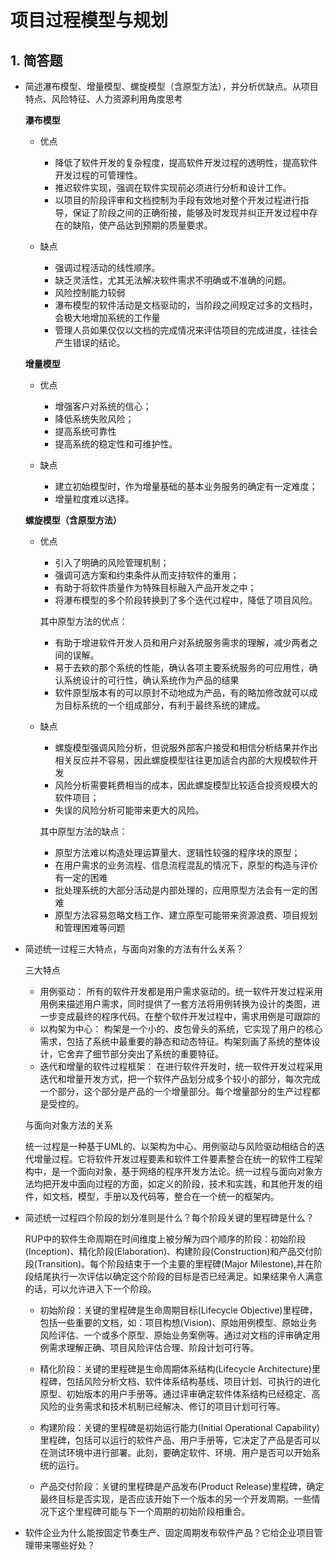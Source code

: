 # 项目过程模型与规划


## 1. 简答题

* 简述瀑布模型、增量模型、螺旋模型（含原型方法），并分析优缺点。从项目特点、风险特征、人力资源利用角度思考
    
    **瀑布模型**
    + 优点
        * 降低了软件开发的复杂程度，提高软件开发过程的透明性，提高软件开发过程的可管理性。        
        * 推迟软件实现，强调在软件实现前必须进行分析和设计工作。      
        * 以项目的阶段评审和文档控制为手段有效地对整个开发过程进行指导，保证了阶段之间的正确衔接，能够及时发现并纠正开发过程中存在的缺陷，使产品达到预期的质量要求。
        
     + 缺点
        * 强调过程活动的线性顺序。
        * 缺乏灵活性，尤其无法解决软件需求不明确或不准确的问题。
        * 风险控制能力较弱
        * 瀑布模型的软件活动是文档驱动的，当阶段之间规定过多的文档时，会极大地增加系统的工作量
        * 管理人员如果仅仅以文档的完成情况来评估项目的完成进度，往往会产生错误的结论。
        
     
    **增量模型**
    + 优点
        * 增强客户对系统的信心；
        * 降低系统失败风险；
        * 提高系统可靠性
        * 提高系统的稳定性和可维护性。
        
    + 缺点
        * 建立初始模型时，作为增量基础的基本业务服务的确定有一定难度；
        * 增量粒度难以选择。
        
        
    **螺旋模型（含原型方法）**
    + 优点
        * 引入了明确的风险管理机制；
        * 强调可选方案和约束条件从而支持软件的重用；
        * 有助于将软件质量作为特殊目标融入产品开发之中；
        * 将瀑布模型的多个阶段转换到了多个迭代过程中，降低了项目风险。
        
        其中原型方法的优点：
        * 有助于增进软件开发人员和用户对系统服务需求的理解，减少两者之间的误解。
        * 易于去欸的那个系统的性能，确认各项主要系统服务的可应用性，确认系统设计的可行性，确认系统作为产品的结果
        * 软件原型版本有的可以原封不动地成为产品，有的略加修改就可以成为目标系统的一个组成部分，有利于最终系统的建成。
        
    + 缺点
        * 螺旋模型强调风险分析，但说服外部客户接受和相信分析结果并作出相关反应并不容易，因此螺旋模型往往更加适合内部的大规模软件开发
        * 风险分析需要耗费相当的成本，因此螺旋模型比较适合投资规模大的软件项目；
        * 失误的风险分析可能带来更大的风险。
        
        其中原型方法的缺点：
        * 原型方法难以构造处理运算量大、逻辑性较强的程序块的原型；
        * 在用户需求的业务流程、信息流程混乱的情况下，原型的构造与评价有一定的困难
        * 批处理系统的大部分活动是内部处理的，应用原型方法会有一定的困难
        * 原型方法容易忽略文档工作、建立原型可能带来资源浪费、项目规划和管理困难等问题
        
        
 * 简述统一过程三大特点，与面向对象的方法有什么关系？
        
      三大特点
      
      + 用例驱动：
      所有的软件开发都是用户需求驱动的。统一软件开发过程采用用例来描述用户需求，同时提供了一套方法将用例转换为设计的类图，进一步变成最终的程序代码。在整个软件开发过程中，需求用例是可跟踪的
      + 以构架为中心：
      构架是一个小的、皮包骨头的系统，它实现了用户的核心需求，包括了系统中最重要的静态和动态特征。构架刻画了系统的整体设计，它舍弃了细节部分突出了系统的重要特征。     
      + 迭代和增量的软件过程框架：
      在进行软件开发时，统一软件开发过程采用迭代和增量开发方式，把一个软件产品划分成多个较小的部分，每次完成一个部分，这个部分是产品的一个增量部分。每个增量部分的生产过程都是受控的。
      
      与面向对象方法的关系
      
      统一过程是一种基于UML的、以架构为中心、用例驱动与风险驱动相结合的迭代增量过程。它将软件开发过程要素和软件工件要素整合在统一的软件工程架构中，是一个面向对象，基于网络的程序开发方法论。统一过程与面向对象方法均把开发中面向过程的方面，如定义的阶段，技术和实践，和其他开发的组件，如文档，模型，手册以及代码等，整合在一个统一的框架内。
      
      
* 简述统一过程四个阶段的划分准则是什么？每个阶段关键的里程碑是什么？
      
     RUP中的软件生命周期在时间维度上被分解为四个顺序的阶段：初始阶段(Inception)、精化阶段(Elaboration)、构建阶段(Construction)和产品交付阶段(Transition)。每个阶段结束于一个主要的里程碑(Major Milestone),并在阶段结尾执行一次评估以确定这个阶段的目标是否已经满足。如果结果令人满意的话，可以允许进入下一个阶段。
     
    + 初始阶段：关键的里程碑是生命周期目标(Lifecycle Objective)里程碑，包括一些重要的文档，如：项目构想(Vision)、原始用例模型、原始业务风险评估、一个或多个原型、原始业务案例等。通过对文档的评审确定用例需求理解正确、项目风险评估合理、阶段计划可行等。
    
    + 精化阶段：关键的里程碑是生命周期体系结构(Lifecycle Architecture)里程碑，包括风险分析文档、软件体系结构基线、项目计划、可执行的进化原型、初始版本的用户手册等。通过评审确定软件体系结构已经稳定、高风险的业务需求和技术机制已经解决、修订的项目计划可行等。
    
    + 构建阶段：关键的里程碑是初始运行能力(Initial Operational Capability)里程碑，包括可以运行的软件产品、用户手册等，它决定了产品是否可以在测试环境中进行部署。此刻，要确定软件、环境、用户是否可以开始系统的运行。
    
    + 产品交付阶段：关键的里程碑是产品发布(Product Release)里程碑，确定最终目标是否实现，是否应该开始下一个版本的另一个开发周期。一些情况下这个里程碑可能与下一个周期的初始阶段相重合。
    

* 软件企业为什么能按固定节奏生产、固定周期发布软件产品？它给企业项目管理带来哪些好处？
    
    
        
    
    
    
    

    
  
       
       






